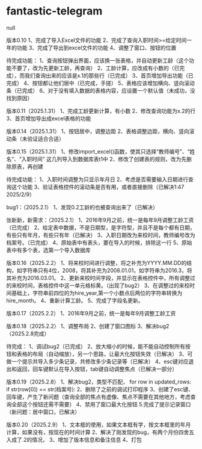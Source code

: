 # fantastic-telegram
null

版本0.10
1、完成了导入Excel文件的功能
2、完成了查询入职时间>=给定时间一年的功能
3、完成了导出到excel文件的功能
4、调整了窗口、按钮的位置


待完成功能：
1、查询按钮弹出界面，应该换一张表格，并自动更新工龄（这个功能不要了，改为先更新工龄，再查询）
2、工龄计算，应改成有小数的（已完成），而我们查询出来的应该是x.1的那些行（已完成）
3、首页增加导出功能（已完成）
4、按钮都让他们居中（已完成，手搓）
5、表格应该增加横向、竖向滚动条（已完成）
6、对于没有填入数据的表格内容，应设置一个默认值（未成功，没找到原因）

版本0.11（2025.1.31）
1、完成工龄更新计算，有小数
2、修改查询功能为x.2的行
3、首页增加导出成excel表格的功能

版本0.14（2025.1.31）
1、按钮居中，调整边距
2、表格调整边距，横向、竖向滚动条（未验证适合合适）

版本0.15（2025.1.31）
1、修改import_excel()函数，使其只选择“教师编号”、“姓名”、“入职时间” 这几列导入到数据库表t1中
2、修改了创建表的规则，改为先删除原表，再创建


待完成功能：
1、入职时间调整为只显示年月日
2、考虑是否需要输入日期进行查询这个功能
3、验证表格控件的滚动条是否有用，或者直接删除（已解决1:47 2025/2/9）


bug1：（2025.2.1）
1、发现0.2工龄的也被查询出来了（已解决）

张新新，新需求：（2025.2.1）
1、2016年9月之前，统一是每年9月调整工龄工资（已完成）
2、给定表中数据，不是日期型，是字符型，并且不是每个都有日期，有些只有年月，有些只有年（已解决）
3、入职日期改为来校时间，教师编号改为档案号。（已完成）
4、原始表中有表头，要在导入的时候，排除这一行
5、原始表中有多个表，选第一个导入数据库

版本0.16（2025.2.2）
1、将来校时间进行调整，将之补充为YYYY.MM.DD的结构，如字符串只有4位，2008，将其补充为2008.01.01，如字符串为2016.3，将其补充为2016.03.01。
2、更新来校时间字段，并显示在表格控件中，所有调整过的来校时间，表格控件中这一单元格标黄。（出现了bug2）
3、在调整过的来校时间基础上，字符串前四位的为hire_year,第一个小数点后两位的字符串转换为hire_month。
4、重新计算工龄。
5、完成了字段名更新。

版本0.17（2025.2.2）
1、2016年9月之前，统一是每年9月调整工龄工资

版本0.18（2025.2.2）
1、调整布局
2、创建了窗口图标
3、解决bug2（2025.2.8完成）

待完成：
1、调试bug2（已完成）
2、放大缩小的时候，能不能自动控制所有按钮和表格的布局（自动缩放），另一个思路，让最大化按钮失效（已解决）
3、可做一个提示共导入多少条记录，共修改多少条记录等（已解决）
4、esc键对应退出和返回，回车键默认在导入按钮，tab键自动调整焦点（已解决一部分）


版本0.19（2025.2.8）
1、解决bug2，类型不匹配，
            for row in updated_rows:
                if str(row[0]) == str(档案号):
2、删除了之前的调试打印程序
3、创建了esc键、回车键，产生了新问题（查询全部的焦点有虚像、焦点不需要在其他地方，考虑查询全部这个按钮还需不需要）
4、禁用了窗口最大化按钮
5.完成了提示记录窗口（新问题：居中窗口，已解决）

版本0.20（2025.2.9）
1、文本框的使用，如果文本框有字，按文本框里的年月计算，如果没有，按现在的时间计算
2、解决了刚发现的bug，有两个月份四舍五入成了.2的情况，
3、增加了版本信息和备注信息
4、打包




